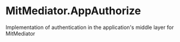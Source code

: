 # MitMediator.AppAuthorize
Implementation of authentication in the application's middle layer for MitMediator
